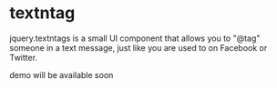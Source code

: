 # textntag
jquery.textntags is a small UI component that allows you to "@tag" someone in a text message, just like you are used to on Facebook or Twitter.


demo will be available soon  
